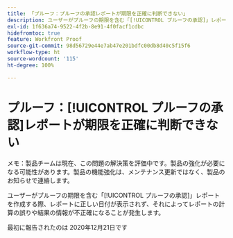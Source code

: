 ```yaml
---
title: 「プルーフ：プルーフの承認レポートが期限を正確に判断できない」
description: ユーザーがプルーフの期限を含む「[!UICONTROL プルーフの承認]」レポートを作成する際、レポートに正しい日付が表示されず、それによってレポートの計算の誤りや結果の情報が不正確になることが発生します。
exl-id: 1f636a74-9522-4f2b-8e91-4f0facf1cdbc
hidefromtoc: true
feature: Workfront Proof
source-git-commit: 98d56729e44e7ab47e201bdfc00db8d40c5f15f6
workflow-type: ht
source-wordcount: '115'
ht-degree: 100%

---
```


# プルーフ：[!UICONTROL プルーフの承認]レポートが期限を正確に判断できない

<!--Converted to story-->

メモ：製品チームは現在、この問題の解決策を評価中です。製品の強化が必要になる可能性があります。製品の機能強化は、メンテナンス更新ではなく、製品のお知らせで連絡します。

ユーザーがプルーフの期限を含む「[!UICONTROL プルーフの承認]」レポートを作成する際、レポートに正しい日付が表示されず、それによってレポートの計算の誤りや結果の情報が不正確になることが発生します。

最初に報告されたのは 2020年12月21日です
